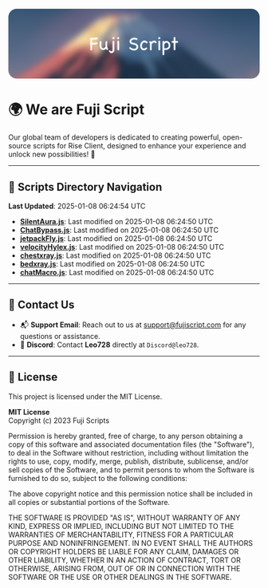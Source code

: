 ![Banner](.github/b.webp)

# 🌍 **We are Fuji Script**

Our global team of developers is dedicated to creating powerful, open-source scripts for Rise Client, designed to enhance your experience and unlock new possibilities! 🌟

---
<!-- SCRIPTS_NAVIGATION_START -->
## 📂 **Scripts Directory Navigation**

**Last Updated**: 2025-01-08 06:24:54 UTC

- **[SilentAura.js](scripts/SilentAura.js)**: Last modified on 2025-01-08 06:24:50 UTC
- **[ChatBypass.js](scripts/ChatBypass.js)**: Last modified on 2025-01-08 06:24:50 UTC
- **[jetpackFly.js](scripts/jetpackFly.js)**: Last modified on 2025-01-08 06:24:50 UTC
- **[velocityHylex.js](scripts/velocityHylex.js)**: Last modified on 2025-01-08 06:24:50 UTC
- **[chestxray.js](scripts/chestxray.js)**: Last modified on 2025-01-08 06:24:50 UTC
- **[bedxray.js](scripts/bedxray.js)**: Last modified on 2025-01-08 06:24:50 UTC
- **[chatMacro.js](scripts/chatMacro.js)**: Last modified on 2025-01-08 06:24:50 UTC

<!-- SCRIPTS_NAVIGATION_END -->

---

## 💬 **Contact Us**  
- 📬 **Support Email**: Reach out to us at [support@fujiscript.com](mailto:support@fujiscript.com) for any questions or assistance.  
- 💬 **Discord**: Contact **Leo728** directly at `Discord@leo728`.

---

## 📜 **License**

This project is licensed under the MIT License.  

**MIT License**  
Copyright (c) 2023 Fuji Scripts  

Permission is hereby granted, free of charge, to any person obtaining a copy of this software and associated documentation files (the "Software"), to deal in the Software without restriction, including without limitation the rights to use, copy, modify, merge, publish, distribute, sublicense, and/or sell copies of the Software, and to permit persons to whom the Software is furnished to do so, subject to the following conditions:  

The above copyright notice and this permission notice shall be included in all copies or substantial portions of the Software.  

THE SOFTWARE IS PROVIDED "AS IS", WITHOUT WARRANTY OF ANY KIND, EXPRESS OR IMPLIED, INCLUDING BUT NOT LIMITED TO THE WARRANTIES OF MERCHANTABILITY, FITNESS FOR A PARTICULAR PURPOSE AND NONINFRINGEMENT. IN NO EVENT SHALL THE AUTHORS OR COPYRIGHT HOLDERS BE LIABLE FOR ANY CLAIM, DAMAGES OR OTHER LIABILITY, WHETHER IN AN ACTION OF CONTRACT, TORT OR OTHERWISE, ARISING FROM, OUT OF OR IN CONNECTION WITH THE SOFTWARE OR THE USE OR OTHER DEALINGS IN THE SOFTWARE.  
